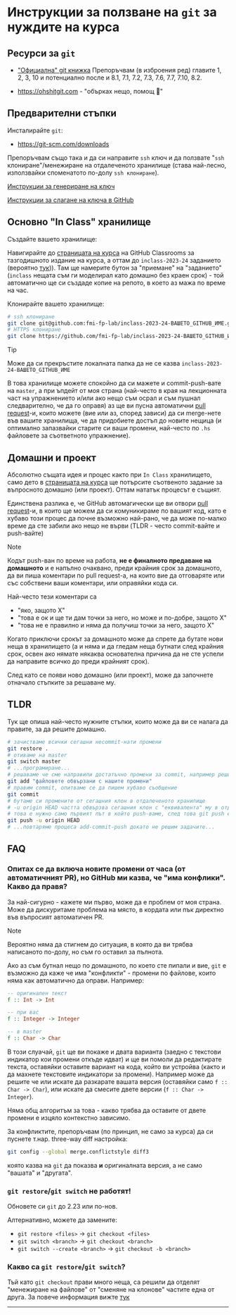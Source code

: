 # Инструкции за ползване на `git` за нуждите на курса

## Ресурси за `git`

- ["Официална" git книжка][git-book]
Препоръчвам (в изброения ред) главите 1, 2, 3, 10 и потенциално после и 8.1, 7.1, 7.2, 7.3, 7.6, 7.7, 7.10, 8.2.

- <https://ohshitgit.com> - "обърках нещо, помощ 🥺"

## Предварителни стъпки

Инсталирайте `git`:

* <https://git-scm.com/downloads>

Препоръчвам също така и да си направите `ssh` ключ и да ползвате "`ssh` клониране"/менежиране на отдалеченото хранилище (става най-лесно, използвайки споменатото по-долу `ssh клониране`).

[Инструкции за генериране на ключ][ssh-keygen]

[Инструкции за слагане на ключа в GitHub][github-ssh-add]

## Основно "In Class" хранилище

Създайте вашето хранилище:

Навигирайте до [страницата на курса][github-classrooms] на GitHub Classrooms за тазгодишното издание на курса, а оттам до `inclass-2023-24` заданието (вероятно [тук][github-classrooms-inclass])). Там ще намерите бутон за "приемане" на "заданието" (`inclass` нещата съм ги моделирал като домашно без краен срок) - той автоматично ще си създаде копие на репото, в което аз мажа по време на час.

Клонирайте вашето хранилище:

```sh
# ssh клониране
git clone git@github.com:fmi-fp-lab/inclass-2023-24-ВАШЕТО_GITHUB_ИМЕ.git
# HTTPS клониране
git clone https://github.com/fmi-fp-lab/inclass-2023-24-ВАШЕТО_GITHUB_ИМЕ.git
```

> [!TIP]
> Може да си прекръстите локалната папка да не се казва `inclass-2023-24-ВАШЕТО_GITHUB_ИМЕ`

В това хранилище можете спокойно да си мажете и commit-push-вате на `master`, а при ъпдейт от моя страна (най-често в края на лекционната част на упражнението и/или ако нещо съм осрал и съм пушнал следварително, че да го оправя) аз ще ви пусна автоматични [pull request][github-prs]-и, които можете (вие или аз, според зависи) да си merge-нете във вашите хранилища, че да придобиете достъп до новите нещица (и оптимално запазвайки старите си ваши промени, най-често по `.hs` файловете за съответното упражнение).

## Домашни и проект

Абсолютно същата идея и процес както при `In Class` хранилището, само дето в [страницата на курса][github-classrooms] ще потърсите съотвеното задание за въпросното домашно (или проект). Оттам нататък процесът е същият.

Единствена разлика е, че GitHub автомагически ще ви отвори [pull request][github-prs]-и, в които ще можем да си комуникираме по вашият код, като е хубаво този процес да почне възможно най-рано, че да може по-малко време да сте забили ако нещо не върви (TLDR - често commit-вайте и push-вайте)

> [!NOTE]
> Кодът push-ван по време на работа, **не е финалното предаване на домашното** и е напълно очаквано, преди крайния срок за домашното, да ви пиша коментари по pull request-а, на които вие да отговаряте или със собствени ваши коментари, или оправяйки кода си.

Най-често тези коментари са
* "яко, защото X"
* "това е ок и ще ти дам точки за него, но може и по-добре, защото X"
* "това не е правилно и няма да получиш точки за него, защото X"

Когато приключи срокът за домашното може да спрете да бутате нови неща в хранилището (а и няма и да гледам неща бутнати след крайния срок, освен ако нямате някаква основателна причина да не сте успели да направите всичко до преди крайният срок).

След като се появи ново домашно (или проект), може да започнете отначало стъпките за решаване му.

## TLDR

Тук ще опиша най-често нужните стъпки, които може да ви се налага да правите, за да решите домашно.

```sh
# зачистваме всички сегашни неcommit-нати промени
git restore .
# отиваме на master
git switch master
# ...програмиране...
# решаваме че сме направили достатъчно промени за commit, например решили сме една задача
git add "файловете обвързани с нашите промени"
# правим commit, опитваме се да пишем хубаво съобщение
git commit
# бутаме си промените от сегашния клон в отдалеченото хранилище
# -u origin HEAD частта обвързва сегашния клон с "еквивалента" му в отдалеченото хранилище
# това е нужно само първият път в който push-ваме, след това git push e достатъчно
git push -u origin HEAD
# ...повтаряме процеса add-commit-push докато не решим задачите...
```

## FAQ

### Опитах се да включа новите промени от часа (от автоматичният PR), но GitHub ми казва, че "има конфлики". Какво да правя?

За най-сигурно - кажете ми първо, може да е проблем от моя страна.
Може да дискуритаме проблема на място, в кордата или пък директно във въпросият автоматичен PR.

> [!NOTE]
> Вероятно няма да стигнем до ситуация, в която да ви трябва написаното по-долу, но съм го оставил за пълнота.

Ако аз съм бутнал нещо по домашното, по което сте пипали и вие, `git` е възможно да каже че има "конфликти" - промени по файлове, които няма как автоматично да оправи.
Например:

```haskell
-- оригинален текст
f :: Int -> Int

-- при вас
f :: Integer -> Integer

-- в master
f :: Char -> Char
```
В този слуачай, `git` ще ви покаже и двата варианта (заедно с текстови индикатор кои промени откъде идват) и ще ви помоли да
редактирате текста, оставяйки оставите вариант на кода, който ви устройва (както и да махнете текстовите индикатори за промени).
Например може да решите че или искате да разкарате вашата версия (оставяйки само `f :: Char -> Char`), или искате да смесите двете версии
(`f :: Char -> Integer`).

Няма общ алгоритъм за това - какво трябва да оставите от двете промени е изцяло контекстно зависимо.

За конфликтите, препоръчвам (по принцип, не само за курса) да си пуснете т.нар. three-way diff настройка:
```sh
git config --global merge.conflictstyle diff3
```
която казва на `git` да показва **и** оригиналната версия, а не само "вашата" и "другата".

### `git restore`/`git switch` не работят!

Обновете си `git` до 2.23 или по-нов.

Алтернативно, можете да замените:
* `git restore <files>` -> `git checkout <files>`
* `git switch <branch>` -> `git checkout <branch>`
* `git switch --create <branch>` -> `git checkout -b <branch>`

### Какво са `git restore`/`git switch`?

Тъй като `git checkout` прави много неща, са решили да отделят "менежиране на файлове" от "сменяне на клонове" частите една от друга.
За повече информация вижте [тук][git-switch]

---

[git-book]: https://git-scm.com/book/en/v2
[ssh-keygen]: https://docs.github.com/en/authentication/connecting-to-github-with-ssh/generating-a-new-ssh-key-and-adding-it-to-the-ssh-agent#generating-a-new-ssh-key
[github-ssh-add]: https://docs.github.com/en/authentication/connecting-to-github-with-ssh/adding-a-new-ssh-key-to-your-github-account
[github-classrooms]: https://classroom.github.com/classrooms/182299895-fmi-fp-lab-2023-24-classroom/assignments/inclass-2023-24
[github-classrooms-inclass]: https://classroom.github.com/classrooms/182299895-fmi-fp-lab-2023-24-classroom/assignments/inclass-2023-24
[github-prs]: https://docs.github.com/en/pull-requests/collaborating-with-pull-requests/proposing-changes-to-your-work-with-pull-requests/about-pull-requests
[github-create-pr]: https://docs.github.com/en/pull-requests/collaborating-with-pull-requests/proposing-changes-to-your-work-with-pull-requests/creating-a-pull-request
[git-switch]: https://github.blog/2019-08-16-highlights-from-git-2-23/#experimental-alternatives-for-git-checkout
